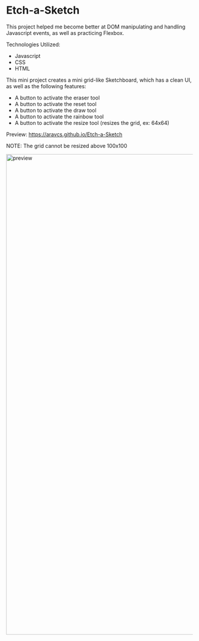 # Etch-a-Sketch

This project helped me become better at DOM manipulating and handling Javascript events, as well as practicing Flexbox. 

Technologies Utilized: 
- Javascript
- CSS
- HTML 

This mini project creates a mini grid-like Sketchboard, which has a clean UI, as well as the following features: 
- A button to activate the eraser tool
- A button to activate the reset tool
- A button to activate the draw tool
- A button to activate the rainbow tool
- A button to activate the resize tool (resizes the grid, ex: 64x64)

Preview: https://aravcs.github.io/Etch-a-Sketch

NOTE: The grid cannot be resized above 100x100 



<img width="1299" alt="preview" src="https://github.com/user-attachments/assets/7f137a2c-a86f-4eda-a249-c5ef3fd64bea" />





